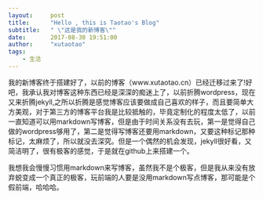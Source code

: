 ```yaml
---
layout:     post
title:      "Hello , this is Taotao's Blog"
subtitle:   " \"这是我的新博客\""
date:       2017-08-30 19:51:00
author:     "xutaotao"
tags:
    - 生活
---
```

<p>
	我的新博客终于搭建好了，以前的博客（www.xutaotao.cn）已经迁移过来了!好吧，我承认我对博客这种东西已经是深深的痴迷上了，以前折腾wordpress，现在又来折腾jekyll,之所以折腾是感觉博客应该要做成自己喜欢的样子，而且要简单大方美观，对于第三方的博客平台我是比较抵触的，毕竟定制化的程度太低了，以前一直知道可以用markdown写博客，但是由于时间关系没有去玩，第一是觉得自己做的wordpress够用了，第二是觉得写博客还要用markdown，又要这种标记那种标记，太麻烦了，所以就没去深究。但是一个偶然的机会发现，jekyll很好看，又简洁明了，很有极客的感觉，于是就在github上来搭建一个。
</p>
<p>
	我想我会慢慢习惯用markdown来写博客，虽然我不是个极客，但是我从来没有放弃蜕变成一个真正的极客，玩前端的人要是没用markdown写点博客，那可能是个假前端，哈哈哈。
</p>


